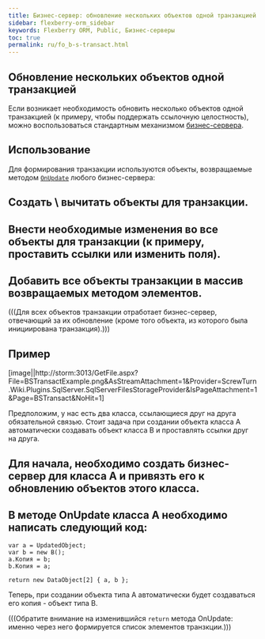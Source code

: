 ```yaml
---
title: Бизнес-сервер: обновление нескольких объектов одной транзакцией
sidebar: flexberry-orm_sidebar
keywords: Flexberry ORM, Public, Бизнес-серверы
toc: true
permalink: ru/fo_b-s-transact.html
---
```


## Обновление нескольких объектов одной транзакцией
Если возникает необходимость обновить несколько объектов одной транзакцией (к примеру, чтобы поддержать ссылочную целостность), можно воспользоваться стандартным механизмом [бизнес-сервера](business--servers--wrapper--business--facade.html).

## Использование
Для формирования транзакции используются объекты, возвращаемые методом [`OnUpdate`](b-s-example.html) любого бизнес-сервера:
## Создать \ вычитать объекты для транзакции.
## Внести необходимые изменения во все объекты для транзакции (к примеру, проставить ссылки или изменить поля).
## Добавить все объекты транзакции в массив возвращаемых методом элементов.

(((<msg type=Important>Для всех объектов транзакции отработает бизнес-сервер, отвечающий за их обновление (кроме того объекта, из которого была инициирована транзакция).</msg>)))

## Пример
[image||http://storm:3013/GetFile.aspx?File=BSTransactExample.png&AsStreamAttachment=1&Provider=ScrewTurn.Wiki.Plugins.SqlServer.SqlServerFilesStorageProvider&IsPageAttachment=1&Page=BSTransact&NoHit=1]

Предположим, у нас есть два класса, ссылающиеся друг на друга обязательной связью. Стоит задача при создании объекта класса A автоматически создавать объект класса В и проставлять ссылки друг на друга.

## Для начала, необходимо создать бизнес-сервер для класса A и привязть его к обновлению объектов этого класса.
## В методе OnUpdate класса A необходимо написать следующий код:

```
var a = UpdatedObject;
var b = new B();
a.Копия = b;
b.Копия = a;

return new DataObject[2] { a, b }; 
```

Теперь, при создании объекта типа А автоматически будет создаваться его копия - объект типа В.

(((<msg type=note>Обратите внимание на изменившийся `return` метода OnUpdate: именно через него формируется список элементов транзкции.</msg>)))

